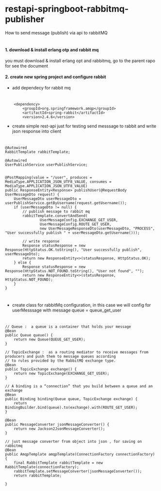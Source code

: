 # restapi-springboot-rabbitmq-publisher
  How to send message (publish) via api to rabbitMQ
#

#### 1. download & install erlang otp and rabbit mq
you must download & install erlang opt and rabbitmq, go to the parent rapo for see the document

#### 2. create new spring project and configure rabbit
- add dependecy for rabbit mq
#
<!-- https://mvnrepository.com/artifact/org.springframework.amqp/spring-rabbit -->
		<dependency>
			<groupId>org.springframework.amqp</groupId>
			<artifactId>spring-rabbit</artifactId>
			<version>2.4.6</version>
</dependency>

- create simple rest-api  just for testing send messsage to rabbit and write json response into client

#
    @Autowired
    RabbitTemplate rabbitTemplate;

    @Autowired
    UserPublishService userPublishService;


    @PostMapping(value = "/user", produces = MediaType.APPLICATION_JSON_UTF8_VALUE, consumes = MediaType.APPLICATION_JSON_UTF8_VALUE)
    public ResponseEntity<Response> publishUser(@RequestBody UserMessageDto request) {
        UserMessageDto userMessageDto = userPublishService.getByUsername(request.getUsername());
        if (userMessageDto != null) {
            // publish message to rabbit mq
            rabbitTemplate.convertAndSend(
                    UserMessageConfig.EXCHANGE_GET_USER,
                    UserMessageConfig.ROUTE_GET_USER,
                    new UserMessageResponseDto(userMessageDto, "PROCESS", "User successfully publish " + userMessageDto.getUsername()));

            // write response
            Response statusResponse = new Response(HttpStatus.OK.toString(), "User successfully publish", userMessageDto);
            return new ResponseEntity<>(statusResponse, HttpStatus.OK);
        } else {
            Response statusResponse = new Response(HttpStatus.NOT_FOUND.toString(), "User not found", "");
            return new ResponseEntity<>(statusResponse, HttpStatus.NOT_FOUND);
        }
    }
#

- create class for rabbitMq configuration, in this case we will config for userMesssage with message queue = queue_get_user
#
    // Queue :  a queue is a container that holds your message
    @Bean 
    public Queue queue() {
        return new Queue(QUEUE_GET_USER);
    }

    // TopicExchange :  as a routing mediator to receive messages from producers and push them to message queues according 
    // to rules provided by the RabbitMQ exchange type.
    @Bean 
    public TopicExchange exchange() {
        return new TopicExchange(EXCHANGE_GET_USER);
    }

    // A binding is a “connection” that you build between a queue and an exchange
    @Bean 
    public Binding binding(Queue queue, TopicExchange exchange) {
        return BindingBuilder.bind(queue).to(exchange).with(ROUTE_GET_USER);
    }

    @Bean
    public MessageConverter jsonMessageConverter() {
        return new Jackson2JsonMessageConverter();
    }

    // just message converter from object into json , for saving on rabbitmq
    @Bean
    public AmqpTemplate amqpTemplate(ConnectionFactory connectionFactory) {
        final RabbitTemplate rabbitTemplate = new RabbitTemplate(connectionFactory);
        rabbitTemplate.setMessageConverter(jsonMessageConverter());
        return rabbitTemplate;

    }
#
